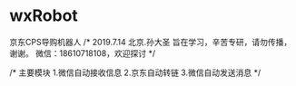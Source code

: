 # wxRobot
京东CPS导购机器人
/*
  2019.7.14
  北京.孙大圣
  旨在学习，辛苦专研，请勿传播，谢谢。
  微信：18610718108，欢迎探讨
*/

/*
  主要模块
  1.微信自动接收信息
  2.京东自动转链
  3.微信自动发送消息
*/
